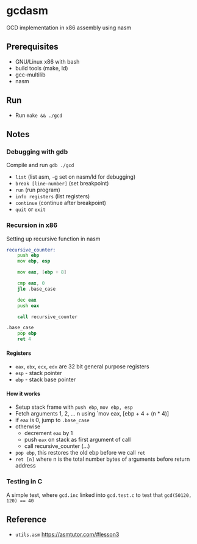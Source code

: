 # gcdasm

GCD implementation in x86 assembly using nasm

## Prerequisites
- GNU/Linux x86 with bash
- build tools (make, ld)
- gcc-multilib
- nasm

## Run
- Run `make && ./gcd`

## Notes
### Debugging with gdb
Compile and run `gdb ./gcd`

- `list` (list asm, -g set on nasm/ld for debugging)
- `break [line-number]` (set breakpoint)
- `run` (run program)
- `info registers` (list registers)
- `continue` (continue after breakpoint)
- `quit` or `exit`

### Recursion in x86

Setting up recursive function in nasm

```asm
recursive_counter:
    push ebp
    mov ebp, esp

    mov eax, [ebp + 8]

    cmp eax, 0
    jle .base_case

    dec eax
    push eax

    call recursive_counter

.base_case
    pop ebp
    ret 4
```

#### Registers
- `eax`, `ebx`, `ecx`, `edx` are 32 bit general purpose registers
- `esp` - stack pointer
- `ebp` - stack base pointer

#### How it works
- Setup stack frame with `push ebp`, `mov ebp, esp`
- Fetch arguments 1, 2, ... n using `mov eax, [ebp + 4 + (n * 4)]
- if `eax` is 0, jump to `.base_case`
- otherwise
    - decrement `eax` by 1
    - push `eax` on stack as first argument of call
    - call recursive_counter (...)
- `pop ebp`, this restores the old ebp before we call `ret`
- `ret [n]` where n is the total number bytes of arguments before return address

### Testing in C

A simple test, where `gcd.inc` linked into `gcd.test.c` to test that `gcd(50120, 120) == 40`

## Reference
- `utils.asm` https://asmtutor.com/#lesson3
